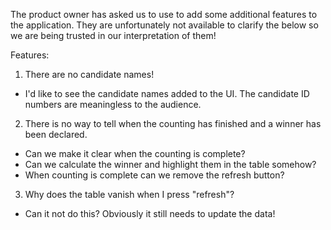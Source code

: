 The product owner has asked us to use to add some additional features to the application. They are unfortunately not available to clarify the below so we are being trusted in our interpretation of them!

Features:

1) There are no candidate names!

- I'd like to see the candidate names added to the UI. The candidate ID numbers are meaningless to the audience.

2) There is no way to tell when the counting has finished and a winner has been declared.

- Can we make it clear when the counting is complete?
- Can we calculate the winner and highlight them in the table somehow?
- When counting is complete can we remove the refresh button?

3) Why does the table vanish when I press "refresh"?

- Can it not do this? Obviously it still needs to update the data!
